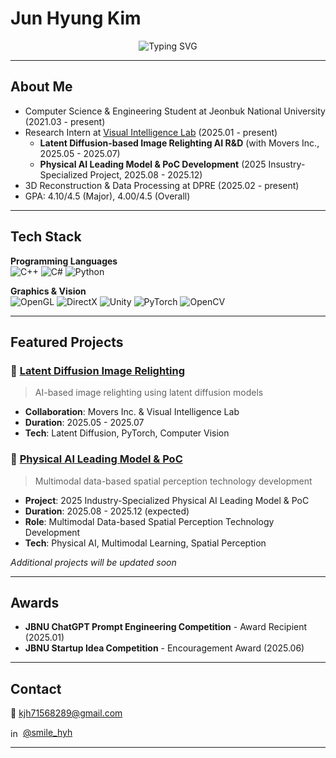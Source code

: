 # Jun Hyung Kim

<div align="center">
  <img src="https://readme-typing-svg.herokuapp.com?font=Fira+Code&pause=1000&color=36BCF7&center=true&vCenter=true&width=435&lines=Computer+Graphics+Developer;3D+Vision+Researcher" alt="Typing SVG" />
</div>

---

## About Me

- Computer Science & Engineering Student at Jeonbuk National University (2021.03 - present)
- Research Intern at [Visual Intelligence Lab](https://jbnu-vilab.github.io/) (2025.01 - present)
  - **Latent Diffusion-based Image Relighting AI R&D** (with Movers Inc., 2025.05 - 2025.07)
  - **Physical AI Leading Model & PoC Development** (2025 Insustry-Specialized Project, 2025.08 - 2025.12)
- 3D Reconstruction & Data Processing at DPRE (2025.02 - present)
- GPA: 4.10/4.5 (Major), 4.00/4.5 (Overall)

---

## Tech Stack

**Programming Languages**  
![C++](https://img.shields.io/badge/C%2B%2B-00599C?style=for-the-badge&logo=c%2B%2B&logoColor=white)
![C#](https://img.shields.io/badge/C%23-239120?style=for-the-badge&logo=c-sharp&logoColor=white)
![Python](https://img.shields.io/badge/Python-FFD43B?style=for-the-badge&logo=python&logoColor=blue)

**Graphics & Vision**  
![OpenGL](https://img.shields.io/badge/OpenGL-FFFFFF?style=for-the-badge&logo=opengl)
![DirectX](https://img.shields.io/badge/DirectX-0078D4?style=for-the-badge&logo=microsoft&logoColor=white)
![Unity](https://img.shields.io/badge/Unity-100000?style=for-the-badge&logo=unity&logoColor=white)
![PyTorch](https://img.shields.io/badge/PyTorch-EE4C2C?style=for-the-badge&logo=pytorch&logoColor=white)
![OpenCV](https://img.shields.io/badge/OpenCV-27338e?style=for-the-badge&logo=OpenCV&logoColor=white)

---

## Featured Projects

### 🔆 [Latent Diffusion Image Relighting](https://github.com/kjun627/image-relighting)
> AI-based image relighting using latent diffusion models
- **Collaboration**: Movers Inc. & Visual Intelligence Lab
- **Duration**: 2025.05 - 2025.07
- **Tech**: Latent Diffusion, PyTorch, Computer Vision

### 🤖 [Physical AI Leading Model & PoC](https://github.com/kjun627/physical_ai)
> Multimodal data-based spatial perception technology development
- **Project**: 2025 Industry-Specialized Physical AI Leading Model & PoC
- **Duration**: 2025.08 - 2025.12 (expected)
- **Role**: Multimodal Data-based Spatial Perception Technology Development
- **Tech**: Physical AI, Multimodal Learning, Spatial Perception

*Additional projects will be updated soon*

---

## Awards

- **JBNU ChatGPT Prompt Engineering Competition** - Award Recipient (2025.01)
- **JBNU Startup Idea Competition** - Encouragement Award (2025.06)

---

## Contact

📧 kjh71568289@gmail.com  

<img src="https://raw.githubusercontent.com/rahuldkjain/github-profile-readme-generator/master/src/images/icons/Social/instagram.svg" alt="instagram" height="16" width="16" style="vertical-align: middle;" /> [@smile_hyh](https://instagram.com/smile_hyh)

---
